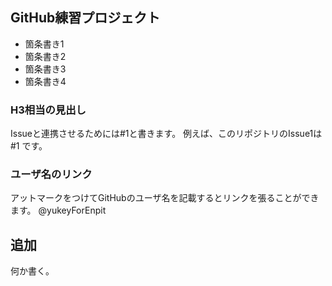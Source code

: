 ## GitHub練習プロジェクト

- 箇条書き1
- 箇条書き2
- 箇条書き3
- 箇条書き4


### H3相当の見出し


Issueと連携させるためには#1と書きます。
例えば、このリポジトリのIssue1は #1 です。


### ユーザ名のリンク


アットマークをつけてGitHubのユーザ名を記載するとリンクを張ることができます。
@yukeyForEnpit


## 追加


何か書く。
